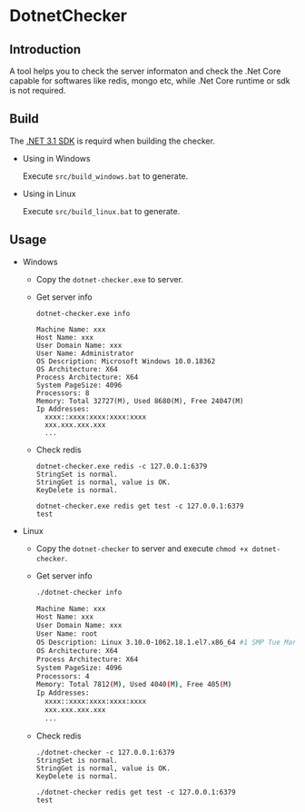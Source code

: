 # DotnetChecker

## Introduction
A tool helps you to check the server informaton and check the .Net Core capable for softwares like redis, mongo etc, while .Net Core runtime or sdk is not required.

## Build

  The [.NET 3.1 SDK](https://dotnet.microsoft.com/download) is requird when building the checker.
  
- Using in Windows

  Execute `src/build_windows.bat` to generate.

- Using in Linux

  Execute `src/build_linux.bat` to generate.

## Usage

- Windows

  - Copy the `dotnet-checker.exe` to server. 

  - Get server info
  
    ```shell
    dotnet-checker.exe info
    
    Machine Name: xxx
    Host Name: xxx
    User Domain Name: xxx
    User Name: Administrator
    OS Description: Microsoft Windows 10.0.18362
    OS Architecture: X64
    Process Architecture: X64
    System PageSize: 4096
    Processors: 8
    Memory: Total 32727(M), Used 8680(M), Free 24047(M)
    Ip Addresses:
      xxxx::xxxx:xxxx:xxxx:xxxx
      xxx.xxx.xxx.xxx
      ...
    ```
  
  - Check redis
  
    ```shell
    dotnet-checker.exe redis -c 127.0.0.1:6379
    StringSet is normal.
    StringGet is normal, value is OK.
    KeyDelete is normal.
    
    dotnet-checker.exe redis get test -c 127.0.0.1:6379
    test
    ```
  
- Linux
  
  - Copy the `dotnet-checker` to server and execute `chmod +x dotnet-checker`.
  
  - Get server info
  
    ```bash
    ./dotnet-checker info
    
    Machine Name: xxx
    Host Name: xxx
    User Domain Name: xxx
    User Name: root
    OS Description: Linux 3.10.0-1062.18.1.el7.x86_64 #1 SMP Tue Mar 17 23:49:17 UTC 2020
    OS Architecture: X64
    Process Architecture: X64
    System PageSize: 4096
    Processors: 4
    Memory: Total 7812(M), Used 4040(M), Free 405(M)
    Ip Addresses:
      xxxx::xxxx:xxxx:xxxx:xxxx
      xxx.xxx.xxx.xxx
      ...
    ```

  - Check redis
  
    ```shell
    ./dotnet-checker -c 127.0.0.1:6379
    StringSet is normal.
    StringGet is normal, value is OK.
    KeyDelete is normal.
    
    ./dotnet-checker redis get test -c 127.0.0.1:6379
    test
    ```
